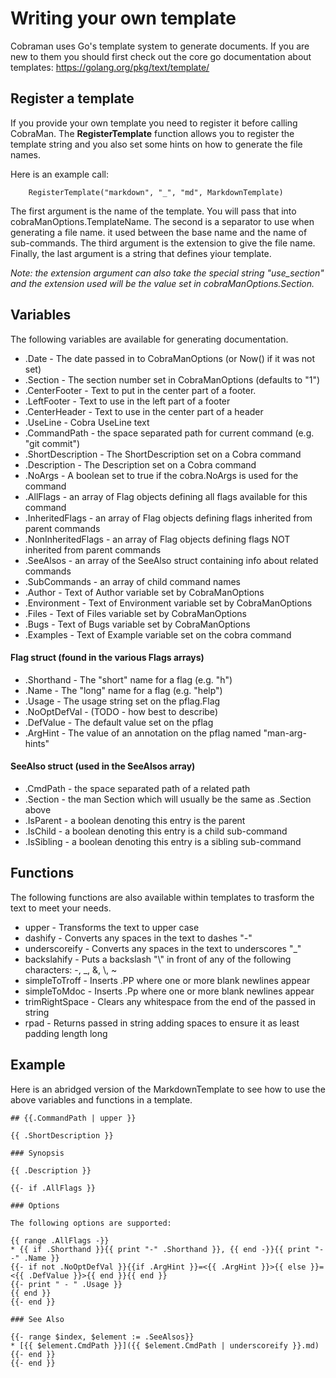 # Writing your own template

Cobraman uses Go's template system to generate documents.  If you are new to them you should
first check out the core go documentation about templates:
https://golang.org/pkg/text/template/

## Register a template

If you provide your own template you need to register it before calling CobraMan.
The **RegisterTemplate** function allows you to register the template string and
you also set some hints on how to generate the file names.

Here is an example call:
```
	RegisterTemplate("markdown", "_", "md", MarkdownTemplate)
```

The first argument is the name of the template.  You will pass that into cobraManOptions.TemplateName.  The second is a separator to use when generating a file name.  it used between the base name and the name of sub-commands.  The third argument is the extension to give the file name.  Finally, the last argument is a string that defines yiour template.

*Note: the extension argument can also take the special string "use_section" and the extension used will be the value set in cobraManOptions.Section.*

## Variables

The following variables are available for generating documentation.

* .Date - The date passed in to CobraManOptions (or Now() if it was not set)
* .Section - The section number set in CobraManOptions (defaults to "1")
* .CenterFooter - Text to put in the center part of a footer.
* .LeftFooter - Text to use in the left part of a footer
* .CenterHeader - Text to use in the center part of a header
* .UseLine - Cobra UseLine text
* .CommandPath - the space separated path for current command (e.g. "git commit")
* .ShortDescription - The ShortDescription set on a Cobra command
* .Description - The Description set on a Cobra command
* .NoArgs - A boolean set to true if the cobra.NoArgs is used for the command
* .AllFlags - an array of Flag objects defining all flags available for this command
* .InheritedFlags - an array of Flag objects defining flags inherited from parent commands
* .NonInheritedFlags - an array of Flag objects defining flags NOT inherited from parent commands
* .SeeAlsos - an array of the SeeAlso struct containing info about related commands
* .SubCommands - an array of child command names
* .Author - Text of Author variable set by CobraManOptions
* .Environment - Text of Environment variable set by CobraManOptions
* .Files - Text of Files variable set by CobraManOptions
* .Bugs - Text of Bugs variable set by CobraManOptions
* .Examples - Text of Example variable set on the cobra command

#### Flag struct (found in the various Flags arrays)

* .Shorthand - The "short" name for a flag (e.g. "h")
* .Name - The "long" name for a flag (e.g. "help")
* .Usage - The usage string set on the pflag.Flag
* .NoOptDefVal - (TODO - how best to describe)
* .DefValue - The default value set on the pflag
* .ArgHint - The value of an annotation on the pflag named "man-arg-hints"

#### SeeAlso struct (used in the SeeAlsos array)

* .CmdPath - the space separated path of a related path
* .Section - the man Section which will usually be the same as .Section above
* .IsParent - a boolean denoting this entry is the parent
* .IsChild - a boolean denoting this entry is a child sub-command
* .IsSibling - a boolean denoting this entry is a sibling sub-command

## Functions

The following functions are also available within templates to trasform the text
to meet your needs.

* upper - Transforms the text to upper case
* dashify - Converts any spaces in the text to dashes "-"
* underscoreify - Converts any spaces in the text to underscores "_"
* backslahify - Puts a backslash "\\" in front of any of the following characters:
	-, _, \&, \\, ~
* simpleToTroff - Inserts .PP where one or more blank newlines appear
* simpleToMdoc - Inserts .Pp where one or more blank newlines appear
* trimRightSpace - Clears any whitespace from the end of the passed in string
* rpad - Returns passed in string adding spaces to ensure it as least padding length long

## Example

Here is an abridged version of the MarkdownTemplate to see how to use the above 
variables and functions in a template.  

```
## {{.CommandPath | upper }}

{{ .ShortDescription }}

### Synopsis

{{ .Description }}

{{- if .AllFlags }}

### Options

The following options are supported:

{{ range .AllFlags -}}
* {{ if .Shorthand }}{{ print "-" .Shorthand }}, {{ end -}}{{ print "--" .Name }}
{{- if not .NoOptDefVal }}{{if .ArgHint }}=<{{ .ArgHint }}>{{ else }}=<{{ .DefValue }}>{{ end }}{{ end }}
{{- print " - " .Usage }}
{{ end }}
{{- end }}

### See Also

{{- range $index, $element := .SeeAlsos}}
* [{{ $element.CmdPath }}]({{ $element.CmdPath | underscoreify }}.md)
{{- end }}
{{- end }}
```
